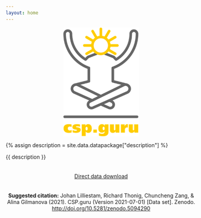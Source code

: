 ```yaml
---
layout: home
---
```


<img style="display: block; margin: 0 auto" width="200" src="./images/logo.png" alt="CSP.guru Logo" align="center">

{% assign description = site.data.datapackage["description"] %}

{{ description }}

<p style="padding: 20px 0; text-align: center;">
    <a class="button green" href="https://zenodo.org/record/5094290/files/repolicy/csp-guru-2021-07-01.zip?download=1">Direct data download</a>
</p>

<p style="text-align: center;">
<b>Suggested citation:</b> Johan Lilliestam, Richard Thonig, Chuncheng Zang, & Alina Gilmanova (2021). CSP.guru (Version 2021-07-01) [Data set]. Zenodo.  
<a href="http://doi.org/10.5281/zenodo.5094290">http://doi.org/10.5281/zenodo.5094290</a>
